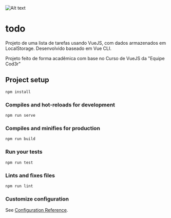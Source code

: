 ![Alt text](img.jpg?raw=true "Title")

# todo

Projeto de uma lista de tarefas usando VueJS, com dados armazenados em LocalStorage. 
Desenvolvido baseado em Vue CLI.

Projeto feito de forma acadêmica com base no Curso de VueJS da "Equipe Cod3r"

## Project setup
```
npm install
```

### Compiles and hot-reloads for development
```
npm run serve
```

### Compiles and minifies for production
```
npm run build
```

### Run your tests
```
npm run test
```

### Lints and fixes files
```
npm run lint
```

### Customize configuration
See [Configuration Reference](https://cli.vuejs.org/config/).
